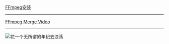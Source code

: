 [FFmpeg安装](https://github.com/alihanniba/master/blob/master/FFmpeg/ffmpeg.md) 


-------------

[FFmpeg  Merge Video](https://github.com/alihanniba/master/blob/master/FFmpeg/merge.md) 



------


![花一个无所谓的年纪去浪荡](https://github.com/alihanniba/master/blob/master/images/fuck.jpg  "花一个无所谓的年纪去浪荡")
